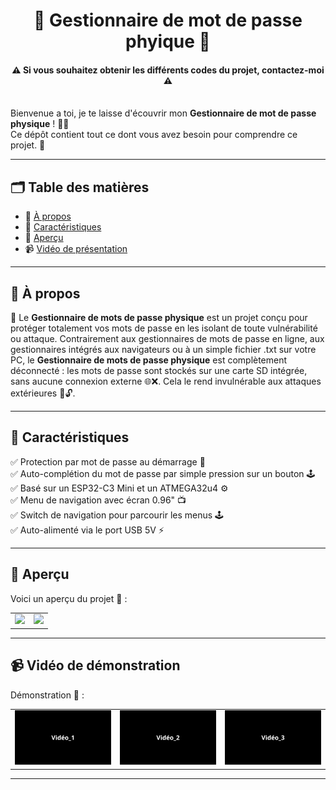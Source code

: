 <h1 align="center"> 🔐 Gestionnaire de mot de passe phyique 🔐</h1>

<h4 align="center">⚠️ Si vous souhaitez obtenir les différents codes du projet, contactez-moi ⚠️</h4>
<BR>
Bienvenue a toi, je te laisse d'écouvrir mon <strong>Gestionnaire de mot de passe physique</strong> ! 👨‍💻
<BR>Ce dépôt contient tout ce dont vous avez besoin pour comprendre ce projet. 🧠


---

## 🗂️ **Table des matières**

- 📖 [À propos](#-à-propos)
- 🔨 [Caractéristiques](#-caractéristiques)
- 📸 [Aperçu](#-aperçu)
- 📹 [Vidéo de présentation](#-vidéo-de-démonstration)

---

## 📖 **À propos**

🔐 Le <strong>Gestionnaire de mots de passe physique</strong> est un projet conçu pour protéger totalement vos mots de passe en les isolant de toute vulnérabilité ou attaque. Contrairement aux gestionnaires de mots de passe en ligne, aux gestionnaires intégrés aux navigateurs ou à un simple fichier .txt sur votre PC, le <strong>Gestionnaire de mots de passe physique</strong> est complètement déconnecté : les mots de passe sont stockés sur une carte SD intégrée, sans aucune connexion externe 🌐❌. Cela le rend invulnérable aux attaques extérieures 🚫🔓.

---

## 🔨 **Caractéristiques**

✅ Protection par mot de passe au démarrage 🔑<BR>
✅ Auto-complétion du mot de passe par simple pression sur un bouton 🕹️<BR>
✅ Basé sur un ESP32-C3 Mini et un ATMEGA32u4 ⚙️<BR>
✅ Menu de navigation avec écran 0.96" 📺<BR>
✅ Switch de navigation pour parcourir les menus 🕹️<BR>
✅ Auto-alimenté via le port USB 5V ⚡

---

## 📸 **Aperçu**

Voici un aperçu du projet 📸 :  
<div align="center">
<table>
  <tr>
    <td><img src="images/image_2.jpg" width="400" /></td>
    <td><img src="images/image_1.jpg" width="400" /></td>
  </tr>
</table>
</div>

---

## 📹 **Vidéo de démonstration**

Démonstration 🎥 :  

<div align="center">
<table>
  <tr>
    <td>
      <a href="https://youtube.com/shorts/-SwLPRkY-Fo">
        <img src="images/tp_1.jpg" width="400" />
      </a>
    </td>
    <td>
      <a href="https://youtube.com/shorts/eJ-4S6ALcDo">
        <img src="images/tp_2.jpg" width="400" />
      </a>
    </td>
    <td>
      <a href="https://youtube.com/shorts/n3cjihoxoFQ">
        <img src="images/tp_3.jpg" width="400" />
      </a>
    </td>
  </tr>
</table>
</div>

---
